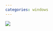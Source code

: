 ```yaml
---
categories: windows
---
```

![](https://img2020.cnblogs.com/blog/23777/202003/23777-20200308005231068-908233059.png)
